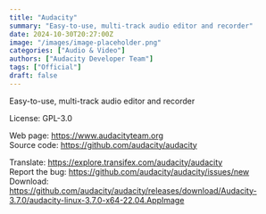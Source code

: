```yaml
---
title: "Audacity"
summary: "Easy-to-use, multi-track audio editor and recorder"
date: 2024-10-30T20:27:00Z
image: "/images/image-placeholder.png"
categories: ["Audio & Video"]
authors: ["Audacity Developer Team"]
tags: ["Official"]
draft: false
---
```


Easy-to-use, multi-track audio editor and recorder

License: GPL-3.0

Web page: <https://www.audacityteam.org>  
Source code: <https://github.com/audacity/audacity>  

Translate: <https://explore.transifex.com/audacity/audacity>  
Report the bug: <https://github.com/audacity/audacity/issues/new>  
Download: <https://github.com/audacity/audacity/releases/download/Audacity-3.7.0/audacity-linux-3.7.0-x64-22.04.AppImage>

